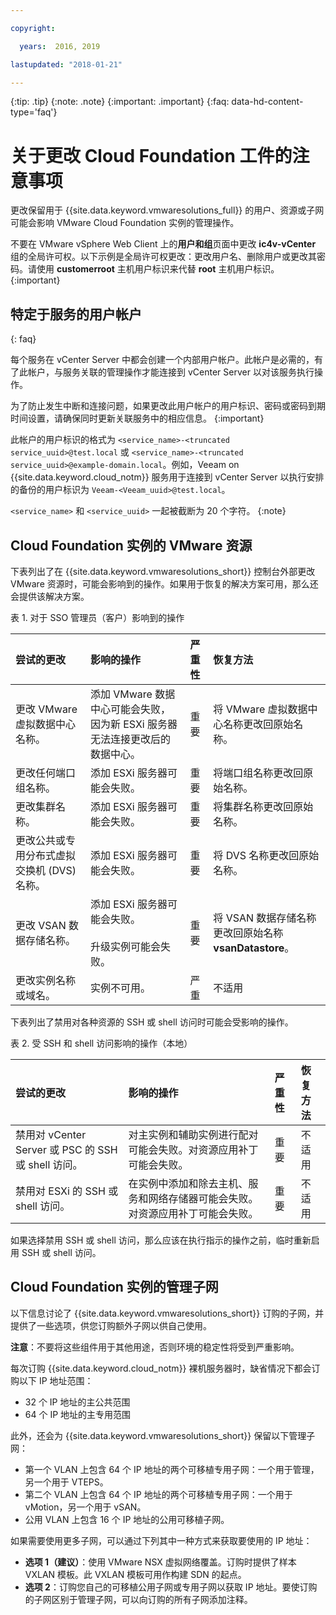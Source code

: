 ```yaml
---

copyright:

  years:  2016, 2019

lastupdated: "2018-01-21"

---
```


{:tip: .tip}
{:note: .note}
{:important: .important}
{:faq: data-hd-content-type='faq'}

# 关于更改 Cloud Foundation 工件的注意事项

更改保留用于 {{site.data.keyword.vmwaresolutions_full}} 的用户、资源或子网可能会影响 VMware Cloud Foundation 实例的管理操作。

不要在 VMware vSphere Web Client 上的**用户和组**页面中更改 **ic4v-vCenter** 组的全局许可权。以下示例是全局许可权更改：更改用户名、删除用户或更改其密码。请使用 **customerroot** 主机用户标识来代替 **root** 主机用户标识。
{:important}

## 特定于服务的用户帐户
{: faq}

每个服务在 vCenter Server 中都会创建一个内部用户帐户。此帐户是必需的，有了此帐户，与服务关联的管理操作才能连接到 vCenter Server 以对该服务执行操作。

为了防止发生中断和连接问题，如果更改此用户帐户的用户标识、密码或密码到期时间设置，请确保同时更新关联服务中的相应信息。
{:important}

此帐户的用户标识的格式为 `<service_name>-<truncated service_uuid>@test.local` 或 `<service_name>-<truncated service_uuid>@example-domain.local`。例如，Veeam on {{site.data.keyword.cloud_notm}} 服务用于连接到 vCenter Server 以执行安排的备份的用户标识为 `Veeam-<Veeam_uuid>@test.local`。

`<service_name>` 和 `<service_uuid>` 一起被截断为 20 个字符。
{:note}

## Cloud Foundation 实例的 VMware 资源

下表列出了在 {{site.data.keyword.vmwaresolutions_short}} 控制台外部更改 VMware 资源时，可能会影响到的操作。如果用于恢复的解决方案可用，那么还会提供该解决方案。

表 1. 对于 SSO 管理员（客户）影响到的操作

|尝试的更改|影响的操作|严重性|恢复方法|
|:------------- |:------------- |:--------------|:--------------|
|更改 VMware 虚拟数据中心名称。|添加 VMware 数据中心可能会失败，因为新 ESXi 服务器无法连接更改后的数据中心。|重要|将 VMware 虚拟数据中心名称更改回原始名称。|
|更改任何端口组名称。|添加 ESXi 服务器可能会失败。|重要|将端口组名称更改回原始名称。|
|更改集群名称。|添加 ESXi 服务器可能会失败。|重要|将集群名称更改回原始名称。
|更改公共或专用分布式虚拟交换机 (DVS) 名称。|添加 ESXi 服务器可能会失败。|重要|将 DVS 名称更改回原始名称。
|更改 VSAN 数据存储名称。|添加 ESXi 服务器可能会失败。<br><br>升级实例可能会失败。|重要|将 VSAN 数据存储名称更改回原始名称 **vsanDatastore**。
|更改实例名称或域名。|实例不可用。|严重|不适用

下表列出了禁用对各种资源的 SSH 或 shell 访问时可能会受影响的操作。

表 2. 受 SSH 和 shell 访问影响的操作（本地）

|尝试的更改|影响的操作|严重性|恢复方法|
|:------------- |:------------- |:--------------|:--------------|
|禁用对 vCenter Server 或 PSC 的 SSH 或 shell 访问。|对主实例和辅助实例进行配对可能会失败。对资源应用补丁可能会失败。|重要|不适用|
|禁用对 ESXi 的 SSH 或 shell 访问。|在实例中添加和除去主机、服务和网络存储器可能会失败。对资源应用补丁可能会失败。|重要|不适用|

如果选择禁用 SSH 或 shell 访问，那么应该在执行指示的操作之前，临时重新启用 SSH 或 shell 访问。

## Cloud Foundation 实例的管理子网

以下信息讨论了 {{site.data.keyword.vmwaresolutions_short}} 订购的子网，并提供了一些选项，供您订购额外子网以供自己使用。

**注意**：不要将这些组件用于其他用途，否则环境的稳定性将受到严重影响。

每次订购 {{site.data.keyword.cloud_notm}} 裸机服务器时，缺省情况下都会订购以下 IP 地址范围：

*  32 个 IP 地址的主公共范围
*  64 个 IP 地址的主专用范围

此外，还会为 {{site.data.keyword.vmwaresolutions_short}} 保留以下管理子网：

*  第一个 VLAN 上包含 64 个 IP 地址的两个可移植专用子网：一个用于管理，另一个用于 VTEPS。
*  第二个 VLAN 上包含 64 个 IP 地址的两个可移植专用子网：一个用于 vMotion，另一个用于 vSAN。
*  公用 VLAN 上包含 16 个 IP 地址的公用可移植子网。

如果需要使用更多子网，可以通过下列其中一种方式来获取要使用的 IP 地址：

* **选项 1（建议）**：使用 VMware NSX 虚拟网络覆盖。订购时提供了样本 VXLAN 模板。此 VXLAN 模板可用作构建 SDN 的起点。
* **选项 2**：订购您自己的可移植公用子网或专用子网以获取 IP 地址。要使订购的子网区别于管理子网，可以向订购的所有子网添加注释。
